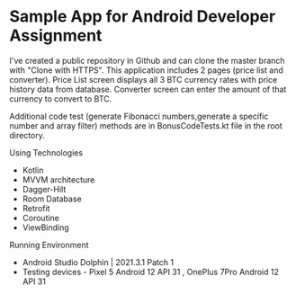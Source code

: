 Sample App for Android Developer Assignment
===================================

I've created a public repository in Github and can clone the master branch with "Clone with HTTPS".
This application includes 2 pages (price list and converter). 
Price List screen displays all 3 BTC currency rates with price history data from database.
Converter screen can enter the amount of that currency to convert to BTC.

Additional code test (generate Fibonacci numbers,generate a specific number and array filter) methods are in BonusCodeTests.kt file in the root directory.

Using Technologies

- Kotlin
- MVVM architecture
- Dagger-Hilt
- Room Database
- Retrofit
- Coroutine
- ViewBinding

Running Environment

- Android Studio Dolphin | 2021.3.1 Patch 1
- Testing devices - Pixel 5 Android 12 API 31 , OnePlus 7Pro Android 12 API 31

